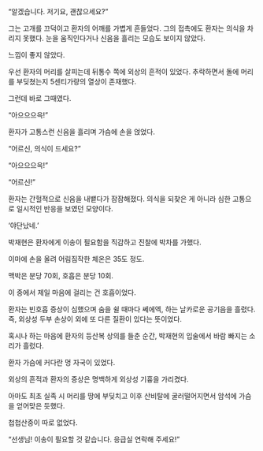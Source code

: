 “알겠습니다. 저기요, 괜찮으세요?”

그는 고개를 끄덕이고 환자의 어깨를 가볍게 흔들었다. 그의 접촉에도 환자는 의식을 차리지 못했다. 눈을 움직인다거나 신음을 흘리는 모습도 보이지 않았다.

느낌이 좋지 않았다.

우선 환자의 머리를 살피는데 뒤통수 쪽에 외상의 흔적이 있었다. 추락하면서 돌에 머리를 부딪쳤는지 5센티가량의 열상이 존재했다.

그런데 바로 그때였다.

“아으으으윽!”

환자가 고통스런 신음을 흘리며 가슴에 손을 얹었다.

“어르신, 의식이 드세요?”

“아으으으윽!”

“어르신!”

환자는 간헐적으로 신음을 내뱉다가 잠잠해졌다. 의식을 되찾은 게 아니라 심한 고통으로 일시적인 반응을 보였던 모양이다.

‘야단났네.’

박재현은 환자에게 이송이 필요함을 직감하고 진찰에 박차를 가했다.

이마에 손을 올려 어림짐작한 체온은 35도 정도.

맥박은 분당 70회, 호흡은 분당 10회.

이 중에서 제일 마음에 걸리는 건 호흡이었다.

환자는 빈호흡 증상이 심했으며 숨을 쉴 때마다 쎄에엑, 하는 날카로운 공기음을 흘렸다. 즉, 외상성 두부 손상이 외에 또 다른 질환이 있다는 뜻이었다.

혹시나 하는 마음에 환자의 등산복 상의를 들춘 순간, 박재현의 입술에서 바람 빠지는 소리가 흘렀다.

환자 가슴에 커다란 멍 자국이 있었다.

외상의 흔적과 환자의 증상은 명백하게 외상성 기흉을 가리켰다.

아마도 최초 실족 시 머리를 땅에 부딪치고 이후 산비탈에 굴러떨어지면서 암석에 가슴을 얻어맞은 듯했다.

첩첩산중이 따로 없었다.

“선생님! 이송이 필요할 것 같습니다. 응급실 연락해 주세요!”